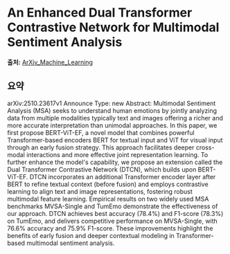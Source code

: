 # An Enhanced Dual Transformer Contrastive Network for Multimodal Sentiment Analysis

**출처:** [ArXiv_Machine_Learning](https://arxiv.org/abs/2510.23617)

## 요약
arXiv:2510.23617v1 Announce Type: new
Abstract: Multimodal Sentiment Analysis (MSA) seeks to understand human emotions by jointly analyzing data from multiple modalities typically text and images offering a richer and more accurate interpretation than unimodal approaches. In this paper, we first propose BERT-ViT-EF, a novel model that combines powerful Transformer-based encoders BERT for textual input and ViT for visual input through an early fusion strategy. This approach facilitates deeper cross-modal interactions and more effective joint representation learning. To further enhance the model's capability, we propose an extension called the Dual Transformer Contrastive Network (DTCN), which builds upon BERT-ViT-EF. DTCN incorporates an additional Transformer encoder layer after BERT to refine textual context (before fusion) and employs contrastive learning to align text and image representations, fostering robust multimodal feature learning. Empirical results on two widely used MSA benchmarks MVSA-Single and TumEmo demonstrate the effectiveness of our approach. DTCN achieves best accuracy (78.4%) and F1-score (78.3%) on TumEmo, and delivers competitive performance on MVSA-Single, with 76.6% accuracy and 75.9% F1-score. These improvements highlight the benefits of early fusion and deeper contextual modeling in Transformer-based multimodal sentiment analysis.
